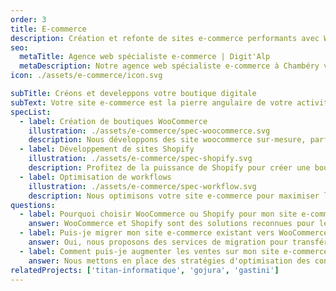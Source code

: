 ```yaml
---
order: 3
title: E-commerce
description: Création et refonte de sites e-commerce performants avec WooCommerce et Shopify. Optimisation pour les conversions, gestion simplifiée, et solutions sur-mesure pour booster vos ventes en ligne.
seo:
  metaTitle: Agence web spécialiste e-commerce | Digit'Alp
  metaDescription: Notre agence web spécialiste e-commerce à Chambéry vous accompagne dans la création ou la refonte de votre boutique en ligne et vous accompagne dans le développement de votre activité en ligne.
icon: ./assets/e-commerce/icon.svg

subTitle: Créons et develeppons votre boutique digitale
subText: Votre site e-commerce est la pierre angulaire de votre activité en ligne. Nous vous accompagnons dans la création ou la refonte de votre boutique en ligne, en utilisant des solutions robustes comme WooCommerce et Shopify, pour offrir une expérience utilisateur optimale et augmenter vos ventes.
specList:
  - label: Création de boutiques WooCommerce
    illustration: ./assets/e-commerce/spec-woocommerce.svg
    description: Nous développons des site woocommerce sur-mesure, parfaitement intégrées à votre site WordPress, pour une gestion simplifiée et une flexibilité maximale.
  - label: Développement de sites Shopify
    illustration: ./assets/e-commerce/spec-shopify.svg
    description: Profitez de la puissance de Shopify pour créer une boutique en ligne performante et évolutive, avec des fonctionnalités avancées pour booster vos ventes.
  - label: Optimisation de workflows
    illustration: ./assets/e-commerce/spec-workflow.svg
    description: Nous optimisons votre site e-commerce pour maximiser les conversions et simplifier votre quotidien, avec des solutions sur-mesure et de l'automatisation.
questions:
  - label: Pourquoi choisir WooCommerce ou Shopify pour mon site e-commerce ?
    answer: WooCommerce et Shopify sont des solutions reconnues pour leur flexibilité et leur facilité d'utilisation. Elles permettent de créer des boutiques en ligne performantes et évolutives, adaptées à tous types de besoins.
  - label: Puis-je migrer mon site e-commerce existant vers WooCommerce ou Shopify ?
    answer: Oui, nous proposons des services de migration pour transférer votre boutique en ligne actuelle vers WooCommerce ou Shopify, en préservant vos données et en optimisant les performances de votre nouveau site.
  - label: Comment puis-je augmenter les ventes sur mon site e-commerce ?
    answer: Nous mettons en place des stratégies d'optimisation des conversions, telles que l'amélioration de l'expérience utilisateur, l'optimisation SEO, et des campagnes marketing ciblées pour augmenter vos ventes en ligne.
relatedProjects: ['titan-informatique', 'gojura', 'gastini']
---
```

